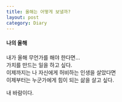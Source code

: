 ```yaml
---
title: 올해는 어떻게 보낼까?
layout: post
category: Diary
---
```


#### 나의 올해

내가 올해 무언가를 해야 한다면...     
가치를 만드는 일을 하고 싶다.     
이제까지는 나 자신에게 허비하는 인생을 살았다면   
이제부터는 누군가에게 힘이 되는 삶을 살고 싶다.  
   

내 바람이다. 